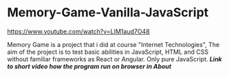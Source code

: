 # Memory-Game-Vanilla-JavaScript
https://www.youtube.com/watch?v=LIM1aud7O48

Memory Game is a project that i did at course "Internet Technologies",
The aim of the project is to test basic abilities in JavaScript, HTML and CSS without familiar frameworks as React or Angular.
Only pure JavaScript.
***Link to short video how the program run on browser in About***

